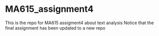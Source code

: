 # MA615_assignment4
This is the repo for MA615 assigment4 about text analysis 
Notice that the final assignment has been updated to a new repo

